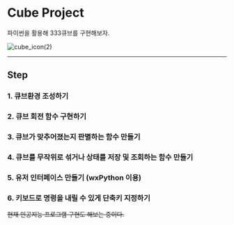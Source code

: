 # Cube Project

파이썬을 활용해 333큐브를 구현해보자.

![cube_icon(2)](https://user-images.githubusercontent.com/105290026/167754653-d2495dfd-9200-4616-984c-40df1d1a08da.png)

---
## Step
### 1. 큐브환경 조성하기
### 2. 큐브 회전 함수 구현하기
### 3. 큐브가 맞추어졌는지 판별하는 함수 만들기
### 4. 큐브를 무작위로 섞거나 상태를 저장 및 조회하는 함수 만들기
### 5. 유저 인터페이스 만들기 (wxPython 이용)
### 6. 키보드로 명령을 내릴 수 있게 단축키 지정하기
~~현재 인공지능 프로그램 구현도 해보는 중이다.~~
